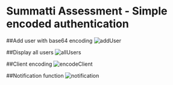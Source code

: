 # Summatti Assessment - Simple encoded authentication

##Add user with base64 encoding
![addUser](https://user-images.githubusercontent.com/4246528/153771292-3b031374-9488-498f-9426-c3b7283b579e.png) 

##Display all users
![allUsers](https://user-images.githubusercontent.com/4246528/153771298-6bf0984a-bb16-4f20-8230-829f85fb43b3.png)

##Client encoding
![encodeClient](https://user-images.githubusercontent.com/4246528/153771284-4899a04e-cc2d-46c8-9b76-aa889876be0e.png)

##Notification function
![notification](https://user-images.githubusercontent.com/4246528/153771295-5f6e2b17-3720-496a-be89-4b2516ffc69f.png) 


